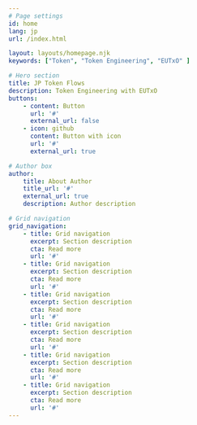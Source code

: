 ```yaml
---
# Page settings
id: home
lang: jp
url: /index.html

layout: layouts/homepage.njk
keywords: ["Token", "Token Engineering", "EUTxO" ]

# Hero section
title: JP Token Flows
description: Token Engineering with EUTxO
buttons:
    - content: Button
      url: '#'
      external_url: false
    - icon: github
      content: Button with icon
      url: '#'
      external_url: true

# Author box
author:
    title: About Author
    title_url: '#'
    external_url: true
    description: Author description

# Grid navigation
grid_navigation:
    - title: Grid navigation
      excerpt: Section description
      cta: Read more
      url: '#'
    - title: Grid navigation
      excerpt: Section description
      cta: Read more
      url: '#'
    - title: Grid navigation
      excerpt: Section description
      cta: Read more
      url: '#'
    - title: Grid navigation
      excerpt: Section description
      cta: Read more
      url: '#'
    - title: Grid navigation
      excerpt: Section description
      cta: Read more
      url: '#'
    - title: Grid navigation
      excerpt: Section description
      cta: Read more
      url: '#'                              
---
```

